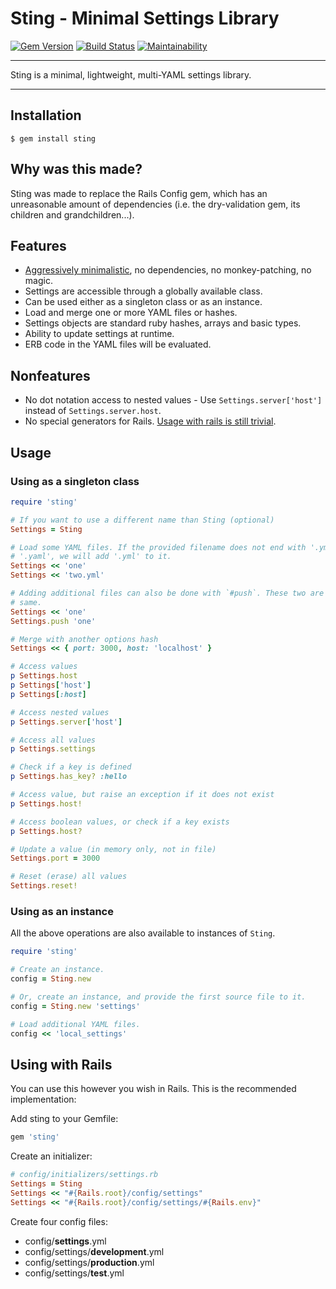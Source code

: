 Sting - Minimal Settings Library
==================================================

[![Gem Version](https://badge.fury.io/rb/sting.svg)](https://badge.fury.io/rb/sting)
[![Build Status](https://travis-ci.com/DannyBen/sting.svg?branch=master)](https://travis-ci.com/DannyBen/sting)
[![Maintainability](https://api.codeclimate.com/v1/badges/c8afe395a8f2cf290fec/maintainability)](https://codeclimate.com/github/DannyBen/sting/maintainability)

---

Sting is a minimal, lightweight, multi-YAML settings library.

---

Installation
--------------------------------------------------

```shell
$ gem install sting
```


Why was this made?
--------------------------------------------------

Sting was made to replace the Rails Config gem, which has an unreasonable 
amount of dependencies (i.e. the dry-validation gem, its children and 
grandchildren...).


Features
--------------------------------------------------

- [Aggressively minimalistic][1], no dependencies, no monkey-patching, no magic.
- Settings are accessible through a globally available class.
- Can be used either as a singleton class or as an instance.
- Load and merge one or more YAML files or hashes.
- Settings objects are standard ruby hashes, arrays and basic types.
- Ability to update settings at runtime.
- ERB code in the YAML files will be evaluated.


Nonfeatures
--------------------------------------------------

- No dot notation access to nested values - Use `Settings.server['host']` 
  instead of `Settings.server.host`.
- No special generators for Rails. 
  [Usage with rails is still trivial](#using-with-rails).


Usage
--------------------------------------------------

### Using as a singleton class

```ruby
require 'sting'

# If you want to use a different name than Sting (optional)
Settings = Sting

# Load some YAML files. If the provided filename does not end with '.yml' or 
# '.yaml', we will add '.yml' to it.
Settings << 'one'
Settings << 'two.yml'

# Adding additional files can also be done with `#push`. These two are the 
# same.
Settings << 'one'
Settings.push 'one'

# Merge with another options hash
Settings << { port: 3000, host: 'localhost' }

# Access values
p Settings.host
p Settings['host']
p Settings[:host]

# Access nested values
p Settings.server['host']

# Access all values
p Settings.settings

# Check if a key is defined
p Settings.has_key? :hello

# Access value, but raise an exception if it does not exist
p Settings.host!

# Access boolean values, or check if a key exists
p Settings.host?

# Update a value (in memory only, not in file)
Settings.port = 3000

# Reset (erase) all values
Settings.reset!
```

### Using as an instance

All the above operations are also available to instances of `Sting`.

```ruby
require 'sting'

# Create an instance.
config = Sting.new

# Or, create an instance, and provide the first source file to it.
config = Sting.new 'settings'

# Load additional YAML files. 
config << 'local_settings'
```


Using with Rails
--------------------------------------------------

You can use this however you wish in Rails. This is the recommended 
implementation:

Add sting to your Gemfile:

```ruby
gem 'sting'
```

Create an initializer:

```ruby
# config/initializers/settings.rb
Settings = Sting
Settings << "#{Rails.root}/config/settings"
Settings << "#{Rails.root}/config/settings/#{Rails.env}"
```

Create four config files:

- config/**settings**.yml
- config/settings/**development**.yml
- config/settings/**production**.yml
- config/settings/**test**.yml


[1]: https://github.com/DannyBen/sting/blob/master/lib/sting/sting_operations.rb
